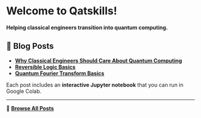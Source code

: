 # Welcome to Qatskills!

**Helping classical engineers transition into quantum computing.**

## 📖 Blog Posts
- **[Why Classical Engineers Should Care About Quantum Computing](content/why_classical_engineers_care.md)**
- **[Reversible Logic Basics](content/reversible_logic_basics.md)**
- **[Quantum Fourier Transform Basics](content/qft_basics.md)**

Each post includes an **interactive Jupyter notebook** that you can run in Google Colab.

---
🚀 **[Browse All Posts](content/)**

